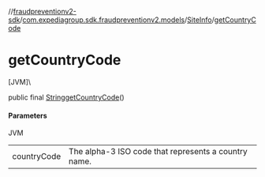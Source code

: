 //[fraudpreventionv2-sdk](../../../index.md)/[com.expediagroup.sdk.fraudpreventionv2.models](../index.md)/[SiteInfo](index.md)/[getCountryCode](get-country-code.md)

# getCountryCode

[JVM]\

public final [String](https://docs.oracle.com/javase/8/docs/api/java/lang/String.html)[getCountryCode](get-country-code.md)()

#### Parameters

JVM

| | |
|---|---|
| countryCode | The alpha-3 ISO code that represents a country name. |
